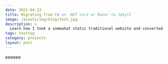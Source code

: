 ```yaml
---
date: 2021-04-13
title: Migrating from C# on .NET core w/ Razor to Jekyll
image: /assets/img/blog/test.jpg
description: >
  Learn how I took a somewhat static traditional website and converted it into a Jekyll project hosted with GitHub Pages.
tags: testtag
category: projects
layout: post
---
```


eeeeee